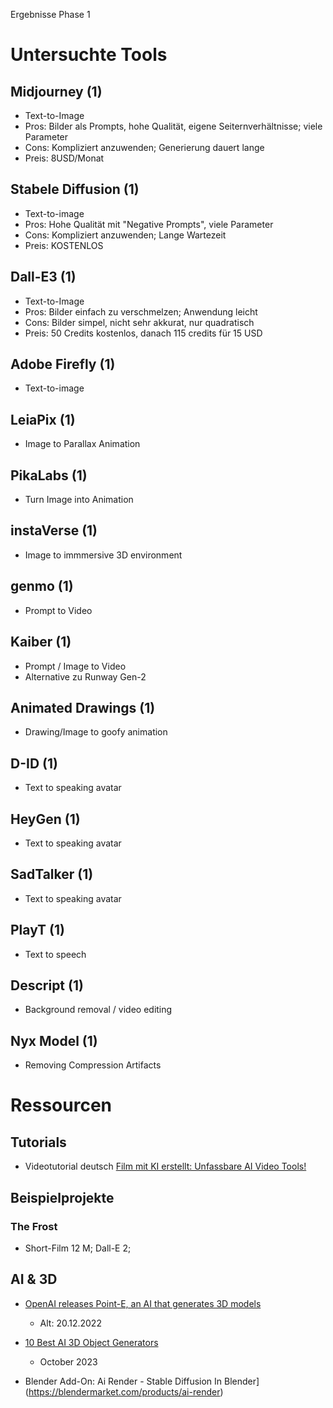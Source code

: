 
Ergebnisse Phase 1

# Untersuchte Tools


## Midjourney (1)

- Text-to-Image
- Pros: Bilder als Prompts, hohe Qualität, eigene Seiternverhältnisse; viele Parameter
- Cons: Kompliziert anzuwenden; Generierung dauert lange
- Preis: 8USD/Monat

## Stabele Diffusion (1)

- Text-to-image
- Pros: Hohe Qualität mit "Negative Prompts", viele Parameter
- Cons: Kompliziert anzuwenden; Lange Wartezeit
- Preis: KOSTENLOS

## Dall-E3 (1)

- Text-to-Image
- Pros: Bilder einfach zu verschmelzen; Anwendung leicht
- Cons: Bilder simpel, nicht sehr akkurat, nur quadratisch
- Preis: 50 Credits kostenlos, danach 115 credits für 15 USD

## Adobe Firefly (1)

- Text-to-image

## LeiaPix (1)

- Image to Parallax Animation


## PikaLabs (1)

- Turn Image into Animation


## instaVerse (1)

- Image to immmersive 3D environment

## genmo (1)

- Prompt to Video

## Kaiber (1)

- Prompt / Image to Video
- Alternative zu Runway Gen-2

## Animated Drawings (1)

- Drawing/Image to goofy animation 

## D-ID (1)

- Text to speaking avatar

## HeyGen (1)

- Text to speaking avatar

## SadTalker (1)

- Text to speaking avatar


## PlayT (1)
 
- Text to speech


## Descript (1)

- Background removal / video editing


## Nyx Model (1)

- Removing Compression Artifacts



# Ressourcen

## Tutorials

- Videotutorial deutsch [Film mit KI erstellt: Unfassbare AI Video Tools!](https://www.youtube.com/watch?v=5kBxR-kliXc)


## Beispielprojekte

### The Frost

- Short-Film 12 M; Dall-E 2; 



## AI & 3D

- [OpenAI releases Point-E, an AI that generates 3D models](https://techcrunch.com/2022/12/20/openai-releases-point-e-an-ai-that-generates-3d-models/?guccounter=1&guce_referrer=aHR0cHM6Ly93d3cuZ29vZ2xlLmNvbS8&guce_referrer_sig=AQAAAG0JvmEzG6ekKxZkzNxoRgbEux-Y_xD9fwN1znn6msAXKS4D_AekvqURUgJ8jTlK0PXgfkmjTPEz6XkYSou8Akey7jO9w5sM2tCAgEx9Z2G7GckXrIDXfQ0l_G24CRS_2B5OdnYaPNw3aK1LMoDFe3YPo_SwUN0t_rOF07ZIUMmx)
  - Alt: 20.12.2022

- [10 Best AI 3D Object Generators](https://www.unite.ai/best-ai-3d-object-generators/)
  - October 2023

- Blender Add-On: Ai Render - Stable Diffusion In Blender](https://blendermarket.com/products/ai-render)

